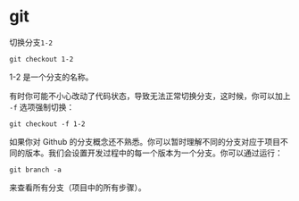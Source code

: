 

# git



切换分支`1-2`

```
git checkout 1-2
```

1-2 是一个分支的名称。

有时你可能不小心改动了代码状态，导致无法正常切换分支，这时候，你可以加上 `-f` 选项强制切换：

```
git checkout -f 1-2 
```

如果你对 Github 的分支概念还不熟悉。你可以暂时理解不同的分支对应于项目不同的版本。我们会设置开发过程中的每一个版本为一个分支。你可以通过运行：

```
git branch -a
```

来查看所有分支（项目中的所有步骤）。

